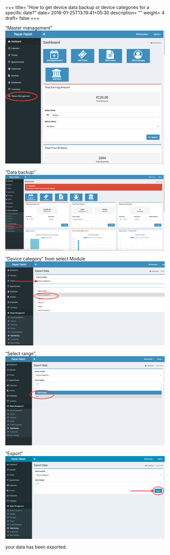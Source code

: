 +++
title= "How to get device data backup or device categories for a specific date?"
date= 2018-01-25T13:19:41+05:30
description= ""
weight= 4
draft= false
+++



“Master management”
![How to get device data backup or device categories for a specific date?](/images/device_and_device_categories/how_will_i_get_device_data_backup_for_device_categories_for_a_specific_date/go_to_master_management.png)

“Data backup”
![How to get device data backup or device categories for a specific date?](/images/device_and_device_categories/how_will_i_get_device_data_backup_for_device_categories_for_a_specific_date/select_data_backup.png)

“Device category" from select Module 
![How to get device data backup or device categories for a specific date?](/images/device_and_device_categories/how_will_i_get_device_data_backup_for_device_categories_for_a_specific_date/select_device_category.png)

“Select range”,
![How to get device data backup or device categories for a specific date?](/images/device_and_device_categories/how_will_i_get_device_data_backup_for_device_categories_for_a_specific_date/select_range.png)

“Export” 
![How to get device data backup or device categories for a specific date?](/images/device_and_device_categories/how_will_i_get_device_data_backup_for_device_categories_for_a_specific_date/click_export.png)

your data has been exported.



